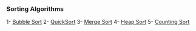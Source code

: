 ### Sorting Algorithms

1- [Bubble Sort](./buble.md)
2- [QuickSort](./quick.md)
3- [Merge Sort](./merge.md)
4- [Heap Sort](./heap.md)
5- [Counting Sort](./counting.md)


